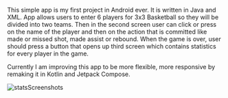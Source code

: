 This simple app is my first project in Android ever. It is written in Java and XML. App allows users to enter 6 players for 3x3 Basketball so they will be divided into two teams. 
Then in the second screen user can click or press on the name of the player and then on the action that is committed like made or missed shot, made assist or rebound. 
When the game is over, user should press a button that opens up third screen which contains statistics for every player in the game. 

Currently I am improving this app to be more flexible, more responsive by remaking it in Kotlin and Jetpack Compose. 


![statsScreenshots](https://github.com/dannyboy993/basket-stats/assets/50717237/06efede8-2196-4efe-a90a-07d38aa2e95e)
